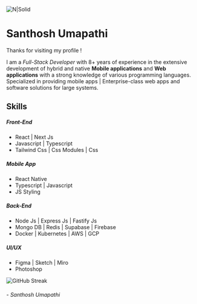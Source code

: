 ![N|Solid](https://drive.google.com/uc?export=view&id=1aFT5F0ePb-mk9C2rwBBPhBqYQcLNdGaJ)

# Santhosh Umapathi
Thanks for visiting my profile !

I am a _Full-Stack Developer_ with 8+ years of experience in the extensive development of hybrid and native **Mobile applications** and **Web applications** with a strong knowledge of various programming languages. Specialized in providing mobile apps | Enterprise-class web apps and software solutions for large systems.

## Skills

##### Front-End
- React | Next Js
- Javascript | Typescript
- Tailwind Css | Css Modules | Css 

##### Mobile App
- React Native
- Typescript | Javascript
- JS Styling

##### Back-End
- Node Js | Express Js | Fastify Js
- Mongo DB | Redis | Supabase | Firebase
- Docker | Kubernetes | AWS | GCP

##### UI/UX
- Figma | Sketch | Miro
- Photoshop

![GitHub Streak](http://github-readme-streak-stats.herokuapp.com?user=santhosh-umapathi&theme=react&hide_border=true)

###### - Santhosh Umapathi
